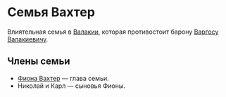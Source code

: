 # Семья Вахтер

Влиятельная семья в [Валакии](../locations/vallaki.md), которая противостоит барону [Варгосу Валакиевичу](../characters/npc/vargas-vallakovich.md).

## Члены семьи

- [Фиона Вахтер](../characters/npc/fiona-wachter.md) — глава семьи.
- Николай и Карл — сыновья Фионы.
